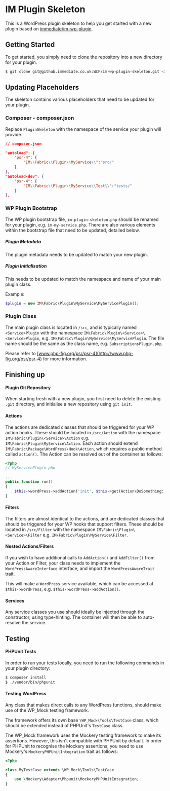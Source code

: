 # IM Plugin Skeleton
This is a WordPress plugin skeleton to help you get started with a new plugin based on [immediate/im-wp-plugin](https://github.immediate.co.uk/WCP-Packages/im-wp-plugin).

## Getting Started
To get started, you simply need to clone the repository into a new directory for your plugin.
```bash
$ git clone git@github.immediate.co.uk:WCP/im-wp-plugin-skeleton.git <im-new-plugin>
```

## Updating Placeholders
The skeleton contains various placeholders that need to be updated for your plugin.
### Composer - composer.json
Replace `PluginSkeleton` with the namespace of the service your plugin will provide.
```json
// composer.json

"autoload": {
    "psr-4": {
        "IM\\Fabric\\Plugin\\MyService\\":"src/"
    }
},
"autoload-dev": {
    "psr-4": {
        "IM\\Fabric\\Plugin\\MyService\\Test\\":"tests/"
    }
},
```

### WP Plugin Bootstrap
The WP plugin bootstrap file, `im-plugin-skeleton.php` should be renamed for your plugin, e.g. `im-my-service.php`.
There are also various elements within the bootstrap file that need to be updated, detailed below.

##### Plugin Metadata
The plugin metadata needs to be updated to match your new plugin.

##### Plugin Initialisation
This needs to be updated to match the namespace and name of your main plugin class.

Example:
```php
$plugin = new IM\Fabric\Plugin\MyService\MyServicePlugin();
```

### Plugin Class
The main plugin class is located in `/src`, and is typically named `<Service>Plugin` with the namespace `IM\Fabric\Plugin\<Service>\<Service>Plugin`, e.g. `IM\Fabric\Plugin\MyService\MyServicePlugin`.
The file name should be the same as the class name, e.g. `SubscriptionsPlugin.php`.
   
Please refer to [www.php-fig.org/psr/psr-4](http://www.php-fig.org/psr/psr-4) for more information.

## Finishing up

#### Plugin Git Repository
When starting fresh with a new plugin, you first need to delete the existing `.git` directory, and initialise a new repository using `git init`.

#### Actions
The actions are dedicated classes that should be triggered for your WP action hooks.
These should be located in `/src/Action` with the namespace `IM\Fabric\Plugin\<Service>\Action` e.g. `IM\Fabric\Plugin\MyService\Action`.
Each action should extend `IM\Fabric\Package\WordPress\Hook\Action`, which requires a public method called `action()`.
The Action can be resolved out of the container as follows:
```php
<?php
// MyServicePlugin.php

...
public function run()
{
    $this->wordPress->addAction('init', $this->get(Action\DoSomething::class));
}
```

#### Filters
The filters are almost identical to the actions, and are dedicated classes that should be triggered for your WP hooks that support filters.
These should be located in `/src/Filter` with the namespace `IM\Fabric\Plugin\<Service>\Filter` e.g. `IM\Fabric\Plugin\MyService\Filter`.

#### Nested Actions/Filters
If you wish to have additional calls to `AddAction()` and `AddFilter()` from your Action or Filter, your class needs to implement
the `WordPressAwareInterface` interface, and import the `WordPressAwareTrait` trait.

This will make a `WordPress` service available, which can be accessed at `$this->wordPress`, e.g. `$this->wordPress->addAction()`.

#### Services
Any service classes you use should ideally be injected through the constructor, using type-hinting. The container will then be able to auto-resolve the service.

## Testing

#### PHPUnit Tests
In order to run your tests locally, you need to run the following commands in your plugin directory:
```bash
$ composer install
$ ./vendor/bin/phpunit
```

#### Testing WordPress
Any class that makes direct calls to any WordPress functions, should make use of the WP_Mock testing framework.

The framework offers its own base `\WP_Mock\Tools\TestCase` class, which should be extended instead of PHPUnit's `TestCase` class.

The WP_Mock framework uses the Mockery testing framework to make its assertions. However, this isn't compatible with PHPUnit by default. In order for PHPUnit to recognise the Mockery assertions, you need to use Mockery's `MockeryPHPUnitIntegration` trait as follows:

```php
<?php

class MyTestCase extends \WP_Mock\Tools\TestCase
{
    use \Mockery\Adapter\Phpunit\MockeryPHPUnitIntegration;
}
```
